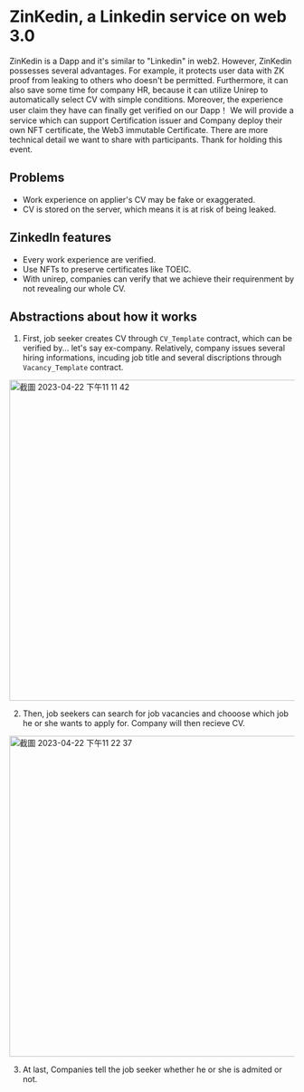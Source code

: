 # ZinKedin, a Linkedin service on web 3.0

ZinKedin is a Dapp and it's similar to "Linkedin" in web2. However, ZinKedin possesses several advantages. For example, it protects user data with ZK proof from leaking to others who doesn't be permitted. Furthermore, it can also save some time for company HR, because it can utilize Unirep to automatically select CV with simple conditions.
Moreover, the experience user claim they have can finally get verified on our Dapp！
We will provide a service which can support Certification issuer and Company deploy their own NFT certificate, the Web3 immutable Certificate. There are more technical detail we want to share with participants. Thank for holding this event.

## Problems
* Work experience on applier's CV may be fake or exaggerated.
* CV is stored on the server, which means it is at risk of being leaked.

## ZinkedIn features
* Every work experience are verified.
* Use NFTs to preserve certificates like TOEIC.
* With unirep, companies can verify that we achieve their requirenment by not revealing our whole CV.


## Abstractions about how it works

1. First, job seeker creates CV through `CV_Template` contract, which can be verified by... let's say ex-company. Relatively, company issues several hiring informations, incuding job title and several discriptions through `Vacancy_Template` contract.
<img width="567" alt="截圖 2023-04-22 下午11 11 42" src="https://user-images.githubusercontent.com/125814787/233792577-e4cfb024-c985-412b-bfb8-4c5f5621db2f.png">

2. Then, job seekers can search for job vacancies and chooose which job he or she wants to apply for. Company will then recieve CV.
<img width="567" alt="截圖 2023-04-22 下午11 22 37" src="https://user-images.githubusercontent.com/125814787/233793007-221153f2-2e5e-432c-82c0-d6d1013fe74c.png">

3. At last, Companies tell the job seeker whether he or she is admited or not.
